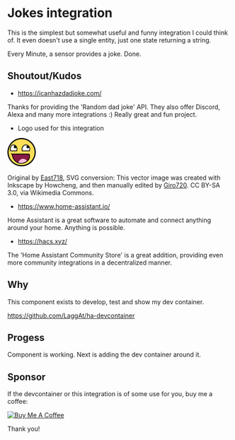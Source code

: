 # Jokes integration

This is the simplest but somewhat useful and funny integration I could think of. It even doesn't use a single entity, just one state returning a string.

Every Minute, a sensor provides a joke. Done.

## Shoutout/Kudos

* https://icanhazdadjoke.com/

Thanks for providing the 'Random dad joke' API. They also offer Discord, Alexa and many more integrations :) Really great and fun project.

* Logo used for this integration 

<img src="https://github.com/home-assistant/brands/blob/master/custom_integrations/jokes/icon.png?raw=true"  width="64" height="64">

Original by [East718](https://en.wikipedia.org/wiki/User:User:East718), SVG conversion: This vector image was created with Inkscape by Howcheng, and then manually edited by [Giro720](https://commons.wikimedia.org/wiki/User:Giro720). CC BY-SA 3.0, via Wikimedia Commons.

* https://www.home-assistant.io/

Home Assistant is a great software to automate and connect anything around your home. Anything is possible.

* https://hacs.xyz/

The 'Home Assistant Community Store' is a great addition, providing even more community integrations in a decentralized manner.

## Why

This component exists to develop, test and show my dev container.

https://github.com/LaggAt/ha-devcontainer

## Progess

Component is working. Next is adding the dev container around it.

## Sponsor

If the devcontainer or this integration is of some use for you, buy me a coffee:

<a href="https://www.buymeacoffee.com/LaggAt" target="_blank"><img src="https://cdn.buymeacoffee.com/buttons/v2/default-yellow.png" alt="Buy Me A Coffee" style="height: 60px !important;width: 217px !important;" ></a>

Thank you!
